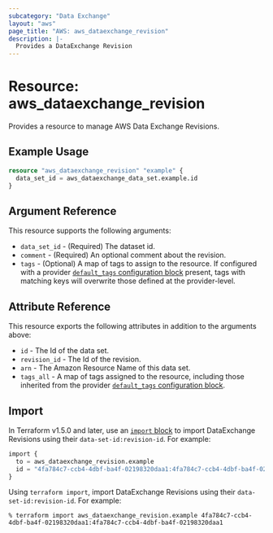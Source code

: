 ```yaml
---
subcategory: "Data Exchange"
layout: "aws"
page_title: "AWS: aws_dataexchange_revision"
description: |-
  Provides a DataExchange Revision
---
```


# Resource: aws_dataexchange_revision

Provides a resource to manage AWS Data Exchange Revisions.

## Example Usage

```terraform
resource "aws_dataexchange_revision" "example" {
  data_set_id = aws_dataexchange_data_set.example.id
}
```

## Argument Reference

This resource supports the following arguments:

* `data_set_id` - (Required) The dataset id.
* `comment` - (Required) An optional comment about the revision.
* `tags` - (Optional) A map of tags to assign to the resource. If configured with a provider [`default_tags` configuration block](https://registry.terraform.io/providers/hashicorp/aws/latest/docs#default_tags-configuration-block) present, tags with matching keys will overwrite those defined at the provider-level.

## Attribute Reference

This resource exports the following attributes in addition to the arguments above:

* `id` - The Id of the data set.
* `revision_id` - The Id of the revision.
* `arn` - The Amazon Resource Name of this data set.
* `tags_all` - A map of tags assigned to the resource, including those inherited from the provider [`default_tags` configuration block](https://registry.terraform.io/providers/hashicorp/aws/latest/docs#default_tags-configuration-block).

## Import

In Terraform v1.5.0 and later, use an [`import` block](https://developer.hashicorp.com/terraform/language/import) to import DataExchange Revisions using their `data-set-id:revision-id`. For example:

```terraform
import {
  to = aws_dataexchange_revision.example
  id = "4fa784c7-ccb4-4dbf-ba4f-02198320daa1:4fa784c7-ccb4-4dbf-ba4f-02198320daa1"
}
```

Using `terraform import`, import DataExchange Revisions using their `data-set-id:revision-id`. For example:

```console
% terraform import aws_dataexchange_revision.example 4fa784c7-ccb4-4dbf-ba4f-02198320daa1:4fa784c7-ccb4-4dbf-ba4f-02198320daa1
```

